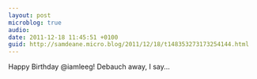 ```yaml
---
layout: post
microblog: true
audio: 
date: 2011-12-18 11:45:51 +0100
guid: http://samdeane.micro.blog/2011/12/18/t148353273173254144.html
---
```

Happy Birthday @iamleeg! Debauch away, I say...
